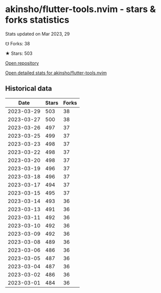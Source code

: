 # akinsho/flutter-tools.nvim - stars & forks statistics

Stats updated on Mar 2023, 29

☋ Forks: 38

★ Stars: 503

[Open repository](https://github.com/akinsho/flutter-tools.nvim)

[Open detailed stats for akinsho/flutter-tools.nvim](https://reviewgithub.com/rep/akinsho/flutter-tools.nvim)

## Historical data
| Date | Stars | Forks |
|------|-------|-------|
| 2023-03-29 | 503 | 38 | 
| 2023-03-27 | 500 | 38 | 
| 2023-03-26 | 497 | 37 | 
| 2023-03-25 | 499 | 37 | 
| 2023-03-23 | 498 | 37 | 
| 2023-03-22 | 498 | 37 | 
| 2023-03-20 | 498 | 37 | 
| 2023-03-19 | 496 | 37 | 
| 2023-03-18 | 496 | 37 | 
| 2023-03-17 | 494 | 37 | 
| 2023-03-15 | 495 | 37 | 
| 2023-03-14 | 493 | 36 | 
| 2023-03-13 | 491 | 36 | 
| 2023-03-11 | 492 | 36 | 
| 2023-03-10 | 492 | 36 | 
| 2023-03-09 | 492 | 36 | 
| 2023-03-08 | 489 | 36 | 
| 2023-03-06 | 486 | 36 | 
| 2023-03-05 | 487 | 36 | 
| 2023-03-04 | 487 | 36 | 
| 2023-03-02 | 486 | 36 | 
| 2023-03-01 | 484 | 36 | 

